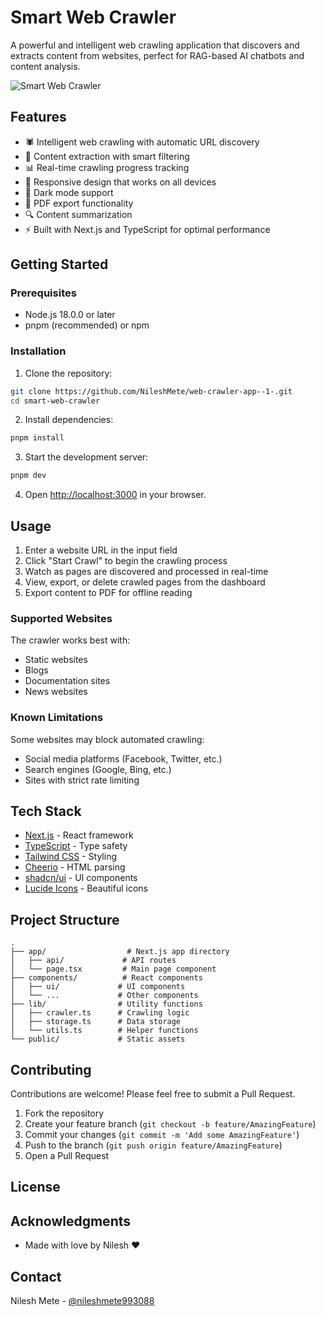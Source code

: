 # Smart Web Crawler

A powerful and intelligent web crawling application that discovers and extracts content from websites, perfect for RAG-based AI chatbots and content analysis.

![Smart Web Crawler](https://images.pexels.com/photos/1089438/pexels-photo-1089438.jpeg?auto=compress&cs=tinysrgb&w=1260&h=750&dpr=2)

## Features

- 🕷️ Intelligent web crawling with automatic URL discovery
- 📄 Content extraction with smart filtering
- 📊 Real-time crawling progress tracking
- 📱 Responsive design that works on all devices
- 🌙 Dark mode support
- 📑 PDF export functionality
- 🔍 Content summarization
- ⚡ Built with Next.js and TypeScript for optimal performance

## Getting Started

### Prerequisites

- Node.js 18.0.0 or later
- pnpm (recommended) or npm

### Installation

1. Clone the repository:
```bash
git clone https://github.com/NileshMete/web-crawler-app--1-.git
cd smart-web-crawler
```

2. Install dependencies:
```bash
pnpm install
```

3. Start the development server:
```bash
pnpm dev
```

4. Open [http://localhost:3000](http://localhost:3000) in your browser.

## Usage

1. Enter a website URL in the input field
2. Click "Start Crawl" to begin the crawling process
3. Watch as pages are discovered and processed in real-time
4. View, export, or delete crawled pages from the dashboard
5. Export content to PDF for offline reading

### Supported Websites

The crawler works best with:
- Static websites
- Blogs
- Documentation sites
- News websites

### Known Limitations

Some websites may block automated crawling:
- Social media platforms (Facebook, Twitter, etc.)
- Search engines (Google, Bing, etc.)
- Sites with strict rate limiting

## Tech Stack

- [Next.js](https://nextjs.org/) - React framework
- [TypeScript](https://www.typescriptlang.org/) - Type safety
- [Tailwind CSS](https://tailwindcss.com/) - Styling
- [Cheerio](https://cheerio.js.org/) - HTML parsing
- [shadcn/ui](https://ui.shadcn.com/) - UI components
- [Lucide Icons](https://lucide.dev/) - Beautiful icons

## Project Structure

```
.
├── app/                  # Next.js app directory
│   ├── api/             # API routes
│   └── page.tsx         # Main page component
├── components/          # React components
│   ├── ui/             # UI components
│   └── ...             # Other components
├── lib/                # Utility functions
│   ├── crawler.ts      # Crawling logic
│   ├── storage.ts      # Data storage
│   └── utils.ts        # Helper functions
└── public/             # Static assets
```

## Contributing

Contributions are welcome! Please feel free to submit a Pull Request.

1. Fork the repository
2. Create your feature branch (`git checkout -b feature/AmazingFeature`)
3. Commit your changes (`git commit -m 'Add some AmazingFeature'`)
4. Push to the branch (`git push origin feature/AmazingFeature`)
5. Open a Pull Request

## License


## Acknowledgments

- Made with love by Nilesh ❤️

## Contact

Nilesh Mete - [@nileshmete993088](https://www.linkedin.com/in/nileshmete993088/)

